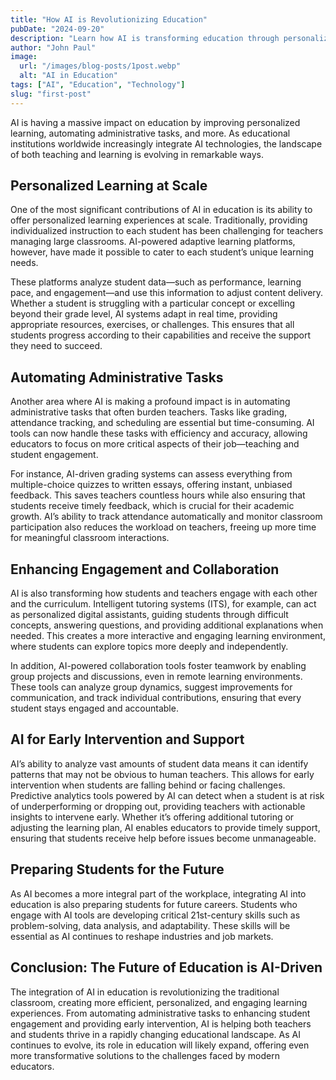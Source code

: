 ```yaml
---
title: "How AI is Revolutionizing Education"
pubDate: "2024-09-20"
description: "Learn how AI is transforming education through personalized learning and automation."
author: "John Paul"
image:
  url: "/images/blog-posts/1post.webp"
  alt: "AI in Education"
tags: ["AI", "Education", "Technology"]
slug: "first-post" 
---
```


AI is having a massive impact on education by improving personalized learning, automating administrative tasks, and more. As educational institutions worldwide increasingly integrate AI technologies, the landscape of both teaching and learning is evolving in remarkable ways.

## Personalized Learning at Scale
One of the most significant contributions of AI in education is its ability to offer personalized learning experiences at scale. Traditionally, providing individualized instruction to each student has been challenging for teachers managing large classrooms. AI-powered adaptive learning platforms, however, have made it possible to cater to each student’s unique learning needs.

These platforms analyze student data—such as performance, learning pace, and engagement—and use this information to adjust content delivery. Whether a student is struggling with a particular concept or excelling beyond their grade level, AI systems adapt in real time, providing appropriate resources, exercises, or challenges. This ensures that all students progress according to their capabilities and receive the support they need to succeed.

## Automating Administrative Tasks
Another area where AI is making a profound impact is in automating administrative tasks that often burden teachers. Tasks like grading, attendance tracking, and scheduling are essential but time-consuming. AI tools can now handle these tasks with efficiency and accuracy, allowing educators to focus on more critical aspects of their job—teaching and student engagement.

 For instance, AI-driven grading systems can assess everything from multiple-choice quizzes to written essays, offering instant, unbiased feedback. This saves teachers countless hours while also ensuring that students receive timely feedback, which is crucial for their academic growth. AI’s ability to track attendance automatically and monitor classroom participation also reduces the workload on teachers, freeing up more time for meaningful classroom interactions.

## Enhancing Engagement and Collaboration
AI is also transforming how students and teachers engage with each other and the curriculum. Intelligent tutoring systems (ITS), for example, can act as personalized digital assistants, guiding students through difficult concepts, answering questions, and providing additional explanations when needed. This creates a more interactive and engaging learning environment, where students can explore topics more deeply and independently.

In addition, AI-powered collaboration tools foster teamwork by enabling group projects and discussions, even in remote learning environments. These tools can analyze group dynamics, suggest improvements for communication, and track individual contributions, ensuring that every student stays engaged and accountable.

## AI for Early Intervention and Support
AI’s ability to analyze vast amounts of student data means it can identify patterns that may not be obvious to human teachers. This allows for early intervention when students are falling behind or facing challenges. Predictive analytics tools powered by AI can detect when a student is at risk of underperforming or dropping out, providing teachers with actionable insights to intervene early. Whether it’s offering additional tutoring or adjusting the learning plan, AI enables educators to provide timely support, ensuring that students receive help before issues become unmanageable.

## Preparing Students for the Future
As AI becomes a more integral part of the workplace, integrating AI into education is also preparing students for future careers. Students who engage with AI tools are developing critical 21st-century skills such as problem-solving, data analysis, and adaptability. These skills will be essential as AI continues to reshape industries and job markets.

## Conclusion: The Future of Education is AI-Driven
The integration of AI in education is revolutionizing the traditional classroom, creating more efficient, personalized, and engaging learning experiences. From automating administrative tasks to enhancing student engagement and providing early intervention, AI is helping both teachers and students thrive in a rapidly changing educational landscape. As AI continues to evolve, its role in education will likely expand, offering even more transformative solutions to the challenges faced by modern educators.
